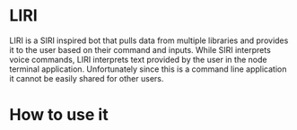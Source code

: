 # LIRI
<p>LIRI is a SIRI inspired bot that pulls data from multiple libraries and provides it to the user based on their command and inputs. While SIRI interprets voice commands, LIRI interprets text provided by the user in the node terminal application. Unfortunately since this is a command line application it cannot be easily shared for other users.</p>

# How to use it

